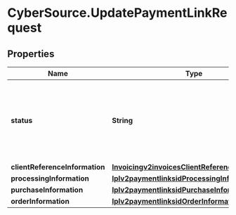 # CyberSource.UpdatePaymentLinkRequest

## Properties
Name | Type | Description | Notes
------------ | ------------- | ------------- | -------------
**status** | **String** | The status of the purchase or donation link.  Possible values: - ACTIVE - INACTIVE  | [optional] 
**clientReferenceInformation** | [**Invoicingv2invoicesClientReferenceInformation**](Invoicingv2invoicesClientReferenceInformation.md) |  | [optional] 
**processingInformation** | [**Iplv2paymentlinksidProcessingInformation**](Iplv2paymentlinksidProcessingInformation.md) |  | [optional] 
**purchaseInformation** | [**Iplv2paymentlinksidPurchaseInformation**](Iplv2paymentlinksidPurchaseInformation.md) |  | [optional] 
**orderInformation** | [**Iplv2paymentlinksidOrderInformation**](Iplv2paymentlinksidOrderInformation.md) |  | [optional] 


